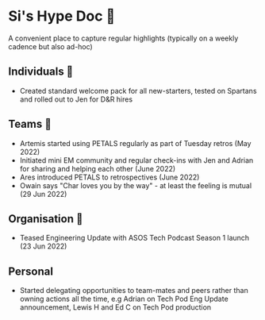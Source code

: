 # Si's Hype Doc 🙌

A convenient place to capture regular highlights (typically on a weekly cadence but also ad-hoc)

## Individuals 👤

- Created standard welcome pack for all new-starters, tested on Spartans and rolled out to Jen for D&R hires

## Teams 👥

- Artemis started using PETALS regularly as part of Tuesday retros (May 2022)
- Initiated mini EM community and regular check-ins with Jen and Adrian for sharing and helping each other (June 2022)
- Ares introduced PETALS to retrospectives (June 2022)
- Owain says "Char loves you by the way" - at least the feeling is mutual (29 Jun 2022)

## Organisation 🏢

- Teased Engineering Update with ASOS Tech Podcast Season 1 launch (23 Jun 2022)

## Personal 

- Started delegating opportunities to team-mates and peers rather than owning actions all the time, e.g Adrian on Tech Pod Eng Update announcement, Lewis H and Ed C on Tech Pod production
